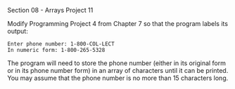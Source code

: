 Section 08 - Arrays
Project 11

Modify Programming Project 4 from Chapter 7 so that the program labels its output:
```
Enter phone number: 1-800-COL-LECT
In numeric form: 1-800-265-5328
```
The program will need to store the phone number (either in its original form or in its phone number form) in an array of characters until it can be printed. You may assume that the phone number is no more than 15 characters long.
